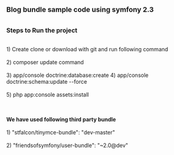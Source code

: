 

<P STYLE="margin-bottom: 0in"><FONT SIZE=4><B>Blog bundle sample code
using symfony 2.3 </B></FONT><BR><BR><BR><FONT SIZE=3><B>Steps to Run
the project</B></FONT></P>
<p> </> 
<P STYLE="margin-bottom: 0in"><BR>    
1) Create clone or download
with git and run following command <BR><BR>   
2) composer update command<BR><BR>    
3) app/console doctrine:database:create           
4) app/console doctrine:schema:update --force<BR><BR>    
5) php
app:console assets:install<BR><BR><BR>

<B>We have used following third
party bundle</B><BR><BR>    1) &quot;stfalcon/tinymce-bundle&quot;:
&quot;dev-master&quot;<BR><BR>    2) &quot;friendsofsymfony/user-bundle&quot;:
&quot;~2.0@dev&quot;</P>
